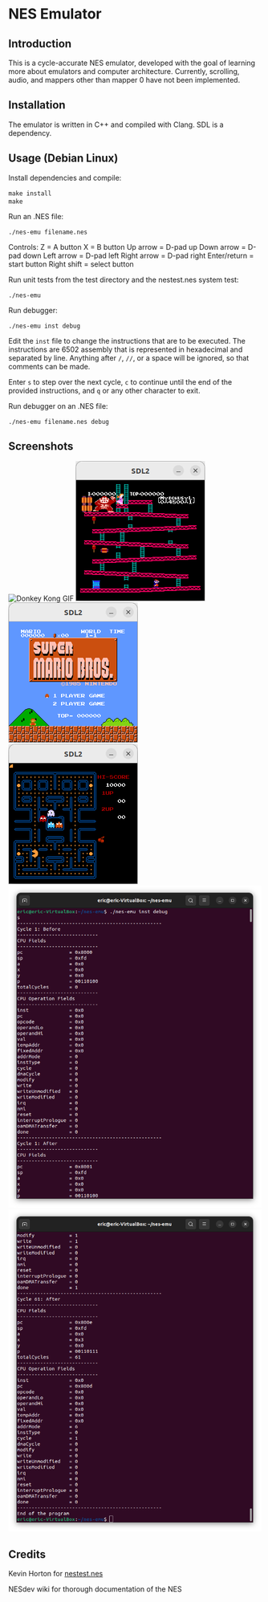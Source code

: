 # NES Emulator

## Introduction

This is a cycle-accurate NES emulator, developed with the goal of learning more about emulators and computer architecture. Currently, scrolling, audio, and mappers other than mapper 0 have not been implemented.

## Installation

The emulator is written in C++ and compiled with Clang. SDL is a dependency.

## Usage (Debian Linux)

Install dependencies and compile:

```
make install
make
```

Run an .NES file:

```
./nes-emu filename.nes
```

Controls:
Z = A button
X = B button
Up arrow = D-pad up
Down arrow = D-pad down
Left arrow = D-pad left
Right arrow = D-pad right
Enter/return = start button
Right shift = select button

Run unit tests from the test directory and the nestest.nes system test:

```
./nes-emu
```

Run debugger:

```
./nes-emu inst debug
```

Edit the `inst` file to change the instructions that are to be executed. The instructions are 6502 assembly that is represented in hexadecimal and separated by line. Anything after `/`, `//`, or a space will be ignored, so that comments can be made.

Enter `s` to step over the next cycle, `c` to continue until the end of the provided instructions, and `q` or any other character to exit.

Run debugger on an .NES file:

```
./nes-emu filename.nes debug
```

## Screenshots

![Donkey Kong GIF](/images/donkey-kong.gif)
![Donkey Kong Screenshot](/images/donkey-kong.png)
![Super Mario Bros. Screenshot](/images/super-mario-bros.png)
![Pac-Man Screenshot](/images/pac-man.png)
![Debug Screenshot 1](/images/debug1.png)
![Debug Screenshot 2](/images/debug2.png)

## Credits

Kevin Horton for [nestest.nes](https://github.com/christopherpow/nes-test-roms/blob/master/other/nestest.nes)

NESdev wiki for thorough documentation of the NES